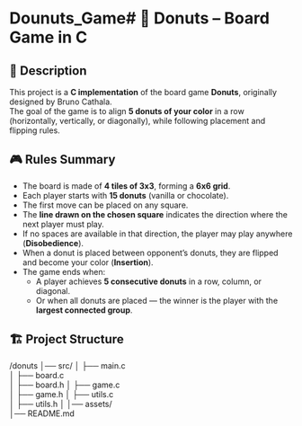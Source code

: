 # Dounuts_Game# 🍩 Donuts – Board Game in C

## 📌 Description
This project is a **C implementation** of the board game **Donuts**, originally designed by Bruno Cathala.  
The goal of the game is to align **5 donuts of your color** in a row (horizontally, vertically, or diagonally), while following placement and flipping rules.

## 🎮 Rules Summary
- The board is made of **4 tiles of 3x3**, forming a **6x6 grid**.
- Each player starts with **15 donuts** (vanilla or chocolate).
- The first move can be placed on any square.
- The **line drawn on the chosen square** indicates the direction where the next player must play.
- If no spaces are available in that direction, the player may play anywhere (**Disobedience**).
- When a donut is placed between opponent’s donuts, they are flipped and become your color (**Insertion**).
- The game ends when:
  - A player achieves **5 consecutive donuts** in a row, column, or diagonal.  
  - Or when all donuts are placed — the winner is the player with the **largest connected group**.

## 🏗️ Project Structure
/donuts
│── src/
│   ├── main.c        
│   ├── board.c       
│   ├── board.h
│   ├── game.c        
│   ├── game.h
│   ├── utils.c       
│   ├── utils.h
│
│── assets/           
│── README.md         
